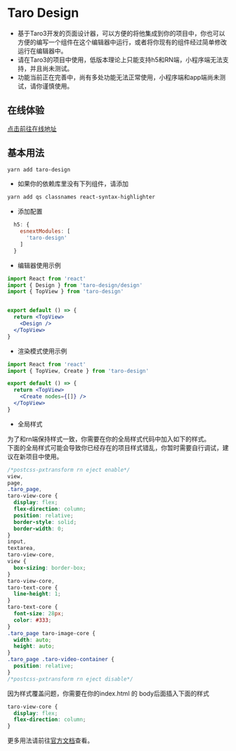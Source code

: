 # Taro Design

- 基于Taro3开发的页面设计器，可以方便的将他集成到你的项目中，你也可以方便的编写一个组件在这个编辑器中运行，或者将你现有的组件经过简单修改运行在编辑器中。
- 请在Taro3的项目中使用，低版本理论上只能支持h5和RN端，小程序端无法支持，并且尚未测试。
- 功能当前正在完善中，尚有多处功能无法正常使用，小程序端和app端尚未测试，请你谨慎使用。
  
## 在线体验

[点击前往在线地址](http://edit.t.platelet.xyz/)

## 基本用法

```bash
yarn add taro-design
```

- 如果你的依赖库里没有下列组件，请添加

```bash
yarn add qs classnames react-syntax-highlighter
```

- 添加配置

```javascript
  h5: {
    esnextModules: [
      'taro-design'
    ]
  }
```

- 编辑器使用示例

```jsx
import React from 'react'
import { Design } from 'taro-design/design'
import { TopView } from 'taro-design'


export default () => {
  return <TopView>
    <Design />
  </TopView>
}
  ```

- 渲染模式使用示例

```jsx
import React from 'react'
import { TopView, Create } from 'taro-design'

export default () => {
  return <TopView>
    <Create nodes={[]} />
  </TopView>
}
```

- 全局样式

为了和rn端保持样式一致，你需要在你的全局样式代码中加入如下的样式。  
下面的全局样式可能会导致你已经存在的项目样式错乱，你暂时需要自行调试，建议在新项目中使用。

```css
/*postcss-pxtransform rn eject enable*/
view,
page,
.taro_page,
taro-view-core {
  display: flex;
  flex-direction: column;
  position: relative;
  border-style: solid;
  border-width: 0;
}
input,
textarea,
taro-view-core,
view {
  box-sizing: border-box;
}
taro-view-core,
taro-text-core {
  line-height: 1;
}
taro-text-core {
  font-size: 28px;
  color: #333;
}
.taro_page taro-image-core {
  width: auto;
  height: auto;
}
.taro_page .taro-video-container {
  position: relative;
}
/*postcss-pxtransform rn eject disable*/
```

因为样式覆盖问题，你需要在你的index.html 的 body后面插入下面的样式

```css
taro-view-core {
  display: flex;
  flex-direction: column;
}
```

更多用法请前往[官方文档](doc/index.md)查看。
